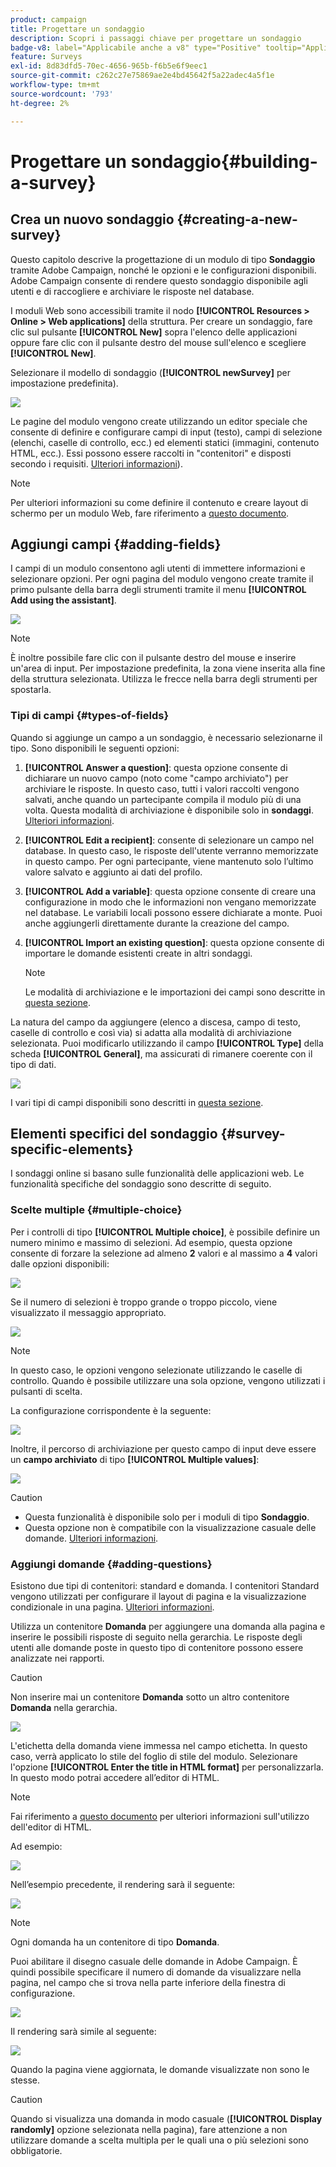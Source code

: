 ```yaml
---
product: campaign
title: Progettare un sondaggio
description: Scopri i passaggi chiave per progettare un sondaggio
badge-v8: label="Applicabile anche a v8" type="Positive" tooltip="Applicabile anche a Campaign v8"
feature: Surveys
exl-id: 8d83dfd5-70ec-4656-965b-f6b5e6f9eec1
source-git-commit: c262c27e75869ae2e4bd45642f5a22adec4a5f1e
workflow-type: tm+mt
source-wordcount: '793'
ht-degree: 2%

---
```


# Progettare un sondaggio{#building-a-survey}



## Crea un nuovo sondaggio {#creating-a-new-survey}

Questo capitolo descrive la progettazione di un modulo di tipo **Sondaggio** tramite Adobe Campaign, nonché le opzioni e le configurazioni disponibili. Adobe Campaign consente di rendere questo sondaggio disponibile agli utenti e di raccogliere e archiviare le risposte nel database.

I moduli Web sono accessibili tramite il nodo **[!UICONTROL Resources > Online > Web applications]** della struttura. Per creare un sondaggio, fare clic sul pulsante **[!UICONTROL New]** sopra l&#39;elenco delle applicazioni oppure fare clic con il pulsante destro del mouse sull&#39;elenco e scegliere **[!UICONTROL New]**.

Selezionare il modello di sondaggio (**[!UICONTROL newSurvey]** per impostazione predefinita).

![](assets/s_ncs_admin_survey_select_template.png)

Le pagine del modulo vengono create utilizzando un editor speciale che consente di definire e configurare campi di input (testo), campi di selezione (elenchi, caselle di controllo, ecc.) ed elementi statici (immagini, contenuto HTML, ecc.). Essi possono essere raccolti in &quot;contenitori&quot; e disposti secondo i requisiti. [Ulteriori informazioni](#adding-questions)).

>[!NOTE]
>
>Per ulteriori informazioni su come definire il contenuto e creare layout di schermo per un modulo Web, fare riferimento a [questo documento](../../web/using/about-web-forms.md).

## Aggiungi campi {#adding-fields}

I campi di un modulo consentono agli utenti di immettere informazioni e selezionare opzioni. Per ogni pagina del modulo vengono create tramite il primo pulsante della barra degli strumenti tramite il menu **[!UICONTROL Add using the assistant]**.

![](assets/s_ncs_admin_survey_add_field_menu.png)

>[!NOTE]
>
>È inoltre possibile fare clic con il pulsante destro del mouse e inserire un&#39;area di input. Per impostazione predefinita, la zona viene inserita alla fine della struttura selezionata. Utilizza le frecce nella barra degli strumenti per spostarla.

### Tipi di campi {#types-of-fields}

Quando si aggiunge un campo a un sondaggio, è necessario selezionarne il tipo. Sono disponibili le seguenti opzioni:

1. **[!UICONTROL Answer a question]**: questa opzione consente di dichiarare un nuovo campo (noto come &quot;campo archiviato&quot;) per archiviare le risposte. In questo caso, tutti i valori raccolti vengono salvati, anche quando un partecipante compila il modulo più di una volta. Questa modalità di archiviazione è disponibile solo in **sondaggi**. [Ulteriori informazioni](../../surveys/using/managing-answers.md#storing-collected-answers).
1. **[!UICONTROL Edit a recipient]**: consente di selezionare un campo nel database. In questo caso, le risposte dell&#39;utente verranno memorizzate in questo campo. Per ogni partecipante, viene mantenuto solo l’ultimo valore salvato e aggiunto ai dati del profilo.
1. **[!UICONTROL Add a variable]**: questa opzione consente di creare una configurazione in modo che le informazioni non vengano memorizzate nel database. Le variabili locali possono essere dichiarate a monte. Puoi anche aggiungerli direttamente durante la creazione del campo.
1. **[!UICONTROL Import an existing question]**: questa opzione consente di importare le domande esistenti create in altri sondaggi.

   >[!NOTE]
   >
   >Le modalità di archiviazione e le importazioni dei campi sono descritte in [questa sezione](../../surveys/using/managing-answers.md#storing-collected-answers).

La natura del campo da aggiungere (elenco a discesa, campo di testo, caselle di controllo e così via) si adatta alla modalità di archiviazione selezionata. Puoi modificarlo utilizzando il campo **[!UICONTROL Type]** della scheda **[!UICONTROL General]**, ma assicurati di rimanere coerente con il tipo di dati.

![](assets/s_ncs_admin_survey_change_type.png)

I vari tipi di campi disponibili sono descritti in [questa sezione](../../web/using/about-web-forms.md).

## Elementi specifici del sondaggio {#survey-specific-elements}

I sondaggi online si basano sulle funzionalità delle applicazioni web. Le funzionalità specifiche del sondaggio sono descritte di seguito.

### Scelte multiple {#multiple-choice}

Per i controlli di tipo **[!UICONTROL Multiple choice]**, è possibile definire un numero minimo e massimo di selezioni. Ad esempio, questa opzione consente di forzare la selezione ad almeno **2** valori e al massimo a **4** valori dalle opzioni disponibili:

![](assets/s_ncs_admin_survey_multichoice_ex1.png)

Se il numero di selezioni è troppo grande o troppo piccolo, viene visualizzato il messaggio appropriato.

![](assets/s_ncs_admin_survey_multichoice_ex2.png)

>[!NOTE]
>
>In questo caso, le opzioni vengono selezionate utilizzando le caselle di controllo. Quando è possibile utilizzare una sola opzione, vengono utilizzati i pulsanti di scelta.

La configurazione corrispondente è la seguente:

![](assets/s_ncs_admin_survey_multichoice_ex3.png)

Inoltre, il percorso di archiviazione per questo campo di input deve essere un **campo archiviato** di tipo **[!UICONTROL Multiple values]**:

![](assets/s_ncs_admin_survey_multiple_values_field.png)

>[!CAUTION]
>
>* Questa funzionalità è disponibile solo per i moduli di tipo **Sondaggio**.
>* Questa opzione non è compatibile con la visualizzazione casuale delle domande. [Ulteriori informazioni](#adding-questions).

### Aggiungi domande {#adding-questions}

Esistono due tipi di contenitori: standard e domanda. I contenitori Standard vengono utilizzati per configurare il layout di pagina e la visualizzazione condizionale in una pagina. [Ulteriori informazioni](../../web/using/about-web-forms.md).

Utilizza un contenitore **Domanda** per aggiungere una domanda alla pagina e inserire le possibili risposte di seguito nella gerarchia. Le risposte degli utenti alle domande poste in questo tipo di contenitore possono essere analizzate nei rapporti.

>[!CAUTION]
>
>Non inserire mai un contenitore **Domanda** sotto un altro contenitore **Domanda** nella gerarchia.

![](assets/s_ncs_admin_question_label.png)

L&#39;etichetta della domanda viene immessa nel campo etichetta. In questo caso, verrà applicato lo stile del foglio di stile del modulo. Selezionare l&#39;opzione **[!UICONTROL Enter the title in HTML format]** per personalizzarla. In questo modo potrai accedere all’editor di HTML.

>[!NOTE]
>
>Fai riferimento a [questo documento](../../web/using/about-web-forms.md) per ulteriori informazioni sull&#39;utilizzo dell&#39;editor di HTML.

Ad esempio:

![](assets/s_ncs_admin_survey_containers_qu_arbo.png)

Nell’esempio precedente, il rendering sarà il seguente:

![](assets/s_ncs_admin_survey_containers_qu_ex.png)

>[!NOTE]
>
>Ogni domanda ha un contenitore di tipo **Domanda**.

Puoi abilitare il disegno casuale delle domande in Adobe Campaign. È quindi possibile specificare il numero di domande da visualizzare nella pagina, nel campo che si trova nella parte inferiore della finestra di configurazione.

![](assets/s_ncs_admin_survey_containers_qu_display.png)

Il rendering sarà simile al seguente:

![](assets/s_ncs_admin_survey_containers_qu_display_rendering.png)

Quando la pagina viene aggiornata, le domande visualizzate non sono le stesse.

>[!CAUTION]
>
>Quando si visualizza una domanda in modo casuale (**[!UICONTROL Display randomly]** opzione selezionata nella pagina), fare attenzione a non utilizzare domande a scelta multipla per le quali una o più selezioni sono obbligatorie.
